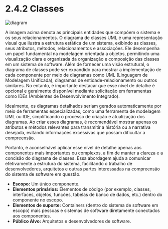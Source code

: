 # 2.4.2 Classes

![diagram](https://www.plantuml.com/plantuml/svg/0/hLTBJnin4BxpAonEVOX8lQuG9GffLObMg9HU48U9FG4NhntisJI8yj_hNVRbNMysQSaXiMV6u_4tus-SKqTWAKiLumgSGtV0_ASOiod9jHGWa5rV_u8r90ixoLOu0UucgH6e9hN5pGrxAbRcdoCf4dPkz6qZGRan2PlxxxdEqaOkq74hENZb9LdPNiBlli96ff0mgQaGFn-qWfkX9RdqIuKfjoxLJTH7HoViyDrXO9emtipSQ_YxHMe9t9kt0qw7C6pPZA58aZ8LWMeBYWB88tW6X8tipbXm3Qm3Q9VY7uP0TQLDo0bRF19Ut_GJz1qVCkdog48ysvWKY7uuRDicpDQJQ2sEEcjC4mRL-3K2yvbkva6U_p4wxx2UXdMJMRUbOdBjMAreas9G3hibfzYuAlHeMap04LSk0oktUgbC4fQzZDp_1T9AWuybm6sk1Lhamz1L1cFeSLprxvBDe2zSWBGsHbz5LllogqzzcQT4p7r4YIwAS7tGdK3UruL7k9o4yBRIC0HmOp86SOoP7AReo6A7Rnv8j2cseoLpZpgIhJgIgVMZjPaw9pK822ZhPLi2obmJUfk3BWjTtRN6KzC2gRhplUJqhlgOXnShtxpotrswLjV7pcrmht3otfSF1vlUVZ5jQwNxOzrKSTJHK0MN-h1yd_8IaVoPERGIr4-qJXfzzUKiOIgewZWHpqowKaWncbWj-yALtyG8qwrpLBWqEi8fc89KVR53VHTXB6w4l3N-20NEqLV3kbGM_TqOXQ23w9RvTXV5R_2UUvztj8py0qEIpBavOJEZ57BoQ1r_PBWXrCAnpnOqeQXC7qy23nS-JR-D5VdoJcJlYwIYrP1YJ2tTb7EJQVfcz7opaXOBBzqp17RdXjyFcisy1zJaS-v6NSurB5HV6r16pRf17LSrMHLnRPKmB8VRxsZNmH1V3BNROFrkdN_la_ZKLRF8OsUduqJv9dAc_7lyND67XBzolgw18ylhx0p9NoqNE6xBZ_zC9jKc1wS-L_wVr5y0)

A imagem acima denota as principais entidades que compõem o sistema e os seus relacionamentos. O diagrama de classes UML é uma representação visual que ilustra a estrutura estática de um sistema, exibindo as classes, seus atributos, métodos, relacionamentos e associações. Ele desempenha um papel fundamental na modelagem orientada a objetos, permitindo uma visualização clara e organizada da organização e composição das classes em um sistema de software. Além de fornecer uma visão estrutural, o diagrama de classes pode ser expandido para mostrar a implementação de cada componente por meio de diagramas como UML (Linguagem de Modelagem Unificada), diagramas de entidade-relacionamento ou outros similares. No entanto, é importante destacar que esse nível de detalhe é opcional e geralmente disponível mediante solicitação em ferramentas como IDEs (Ambientes de Desenvolvimento Integrado).

Idealmente, os diagramas detalhados seriam gerados automaticamente por meio de ferramentas especializadas, como uma ferramenta de modelagem UML ou IDE, simplificando o processo de criação e atualização dos diagramas. Ao criar esses diagramas, é recomendável mostrar apenas os atributos e métodos relevantes para transmitir a história ou a narrativa desejada, evitando informações excessivas que possam dificultar a compreensão.

Portanto, é aconselhável aplicar esse nível de detalhe apenas aos componentes mais importantes ou complexos, a fim de manter a clareza e a concisão do diagrama de classes. Essa abordagem ajuda a comunicar efetivamente a estrutura do sistema, facilitando o trabalho de desenvolvedores, arquitetos e outras partes interessadas na compreensão do sistema de software em questão.

* **Escopo:** Um único componente.
* **Elementos primários:** Elementos de código (por exemplo, classes, interfaces, objetos, funções, tabelas de banco de dados, etc.) dentro do componente no escopo.
*  **Elementos de suporte:** Containers (dentro do sistema de software em escopo) mais pessoas e sistemas de software diretamente conectados aos componentes.
*  **Público Alvo:** Arquitetos e desenvolvedores de software.